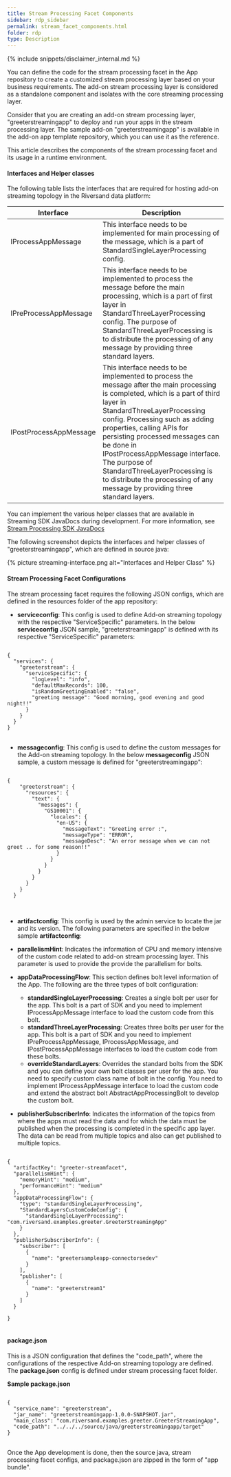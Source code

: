 ```yaml
---
title: Stream Processing Facet Components
sidebar: rdp_sidebar
permalink: stream_facet_components.html
folder: rdp
type: Description
---
```


{% include snippets/disclaimer_internal.md %} 

You can define the code for the stream processing facet in the App repository to create a customized stream processing layer based on your business requirements. The add-on stream processing layer is considered as a standalone component and isolates with the core streaming processing layer. 

Consider that you are creating an add-on stream processing layer, "greeterstreamingapp" to deploy and run your apps in the stream processing layer. The sample add-on "greeterstreamingapp" is available in the add-on app template repository, which you can use it as the reference.

This article describes the components of the stream processing facet and its usage in a runtime environment.

#### Interfaces and Helper classes

The following table lists the interfaces that are required for hosting add-on streaming topology in the Riversand data platform:

| Interface | Description |
| -------- | ---------- |
| IProcessAppMessage | This interface needs to be implemented for main processing of the message, which is a part of  StandardSingleLayerProcessing config. |
| IPreProcessAppMessage | This interface needs to be implemented to process the message before the main processing, which is a part of first layer in StandardThreeLayerProcessing config. The purpose of StandardThreeLayerProcessing is to distribute the processing of any message by providing three standard layers. |
| IPostProcessAppMessage | This interface needs to be implemented to process the message after the main processing is completed, which is a part of third layer in StandardThreeLayerProcessing config. Processing such as adding properties, calling APIs for persisting processed messages can be done in IPostProcessAppMessage interface. The purpose of StandardThreeLayerProcessing is to distribute the processing of any message by providing three standard layers. |

You can implement the various helper classes that are available in Streaming SDK JavaDocs during development. For more information, see [Stream Processing SDK JavaDocs](ref_stream.html)

The following screenshot depicts the interfaces and helper classes of "greeterstreamingapp", which are defined in source java:

{% picture streaming-interface.png alt="Interfaces and Helper Class" %}

#### Stream Processing Facet Configurations

The stream processing facet requires the following JSON configs, which are defined in the resources folder of the app repository:

* **serviceconfig**: This config is used to define Add-on streaming topology with the respective "ServiceSpecific" parameters. In the below **serviceconfig** JSON sample, "greeterstreamingapp" is defined with its respective "ServiceSpecific" parameters:

<pre>
<code>
{
  "services": {
    "greeterstream": {
      "serviceSpecific": {
        "logLevel": "info",
        "defaultMaxRecords": 100,
        "isRandomGreetingEnabled": "false",
        "greeting message": "Good morning, good evening and good night!!"
      }
    }
  }
}
</code>
</pre>

* **messageconfig**: This config is used to define the custom messages for the Add-on streaming topology. In the below **messageconfig** JSON sample, a custom message is defined for "greeterstreamingapp":

<pre>
<code>
{
    "greeterstream": {
      "resources": {
        "text": {
          "messages": {
            "GS10001": {
              "locales": {
                "en-US": {
                  "messageText": "Greeting error :",
                  "messageType": "ERROR",
                  "messageDesc": "An error message when we can not greet .. for some reason!!"
                }
              }
            }
          }
        }
      }
    }
  }
  </code>
  </pre>

* **artifactconfig**: This config is used by the admin service to locate the jar and its version. The following parameters are specified in the below sample **artifactconfig**:

* **parallelismHint**: Indicates the information of CPU and memory intensive of the custom code related to add-on stream processing layer. This parameter is used to provide the provide the parallelism for bolts. 

* **appDataProcessingFlow**: This section defines bolt level information of the App. The following are the three types of bolt configuration:
  * **standardSingleLayerProcessing**: Creates a single bolt per user for the app. This bolt is a part of SDK and you need to implement IProcessAppMessage interface to load the custom code from this bolt.
  * **standardThreeLayerProcessing**: Creates three bolts per user for the app. This bolt is a part of SDK and you need to implement IPreProcessAppMessage, IProcessAppMessage, and IPostProcessAppMessage interfaces to load the custom code from these bolts.
  * **overrideStandardLayers**: Overrides the standard bolts from the SDK and you can define your own bolt classes per user for the app. You need to specify custom class name of bolt in the config. You need to implement IProcessAppMessage interface to load the custom code and extend the abstract bolt AbstractAppProcessingBolt to develop the custom bolt.

* **publisherSubscriberInfo**: Indicates the information of the topics from where the apps must read the data and for which the data must be published when the processing is completed in the specific app layer. The data can be read from multiple topics and also can get published to multiple topics.
   

<pre>
<code>
{
  "artifactKey": "greeter-streamfacet",
  "parallelismHint": {
    "memoryHint": "medium",
    "performanceHint": "medium"
  },
  "appDataProcessingFlow": {
    "type": "standardSingleLayerProcessing",
    "StandardLayersCustomCodeConfig": {
      "standardSingleLayerProcessing": "com.riversand.examples.greeter.GreeterStreamingApp"
    }
  },
  "publisherSubscriberInfo": {
    "subscriber": [
      {
        "name": "greetersampleapp-connectorsedev"
      }
    ],
    "publisher": [
      {
        "name": "greeterstream1"
      }
    ]
  }

}
</code>
</pre>

#### package.json

This is a JSON configuration that defines the "code_path", where the configurations of the respective Add-on streaming topology are defined. The **package.json** config is defined under stream processing facet folder.

**Sample package.json**

<pre>
<code>
{
  "service_name": "greeterstream",
  "jar_name": "greeterstreamingapp-1.0.0-SNAPSHOT.jar",
  "main_class": "com.riversand.examples.greeter.GreeterStreamingApp",
  "code_path": "../../../source/java/greeterstreamingapp/target"
}
</code>
</pre>

Once the App development is done, then the source java, stream processing facet configs, and package.json are zipped in the form of "app bundle".

